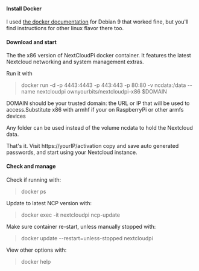 #### Install Docker
I used [the docker documentation](https://docs.docker.com/install/linux/docker-ce/debian/#install-using-the-repository) for Debian 9 that worked fine, but you'll find instructions for other linux flavor there too. 
#### Download and start 
The the x86 version of NextCloudPi docker container. It features the latest Nextcloud networking and system management extras.

Run it with

 > docker run -d -p 4443:4443 -p 443:443 -p 80:80 -v ncdata:/data --name nextcloudpi ownyourbits/nextcloudpi-x86 $DOMAIN

DOMAIN should be your trusted domain: the URL or IP that will be used to access.Substitute x86 with armhf if your on RaspberryPi or other armfs devices

Any folder can be used instead of the volume ncdata to hold the Nextcloud data.

That's it. Visit https://yourIP/activation copy and save auto generated passwords, and start using your Nextcloud instance.

#### Check and manage

Check if running with:
 > docker ps

Update to latest NCP version with:
 > docker exec -it nextcloudpi ncp-update

Make sure container re-start, unless manually stopped with:
 > docker update --restart=unless-stopped nextcloudpi

View other options with:
 > docker help
